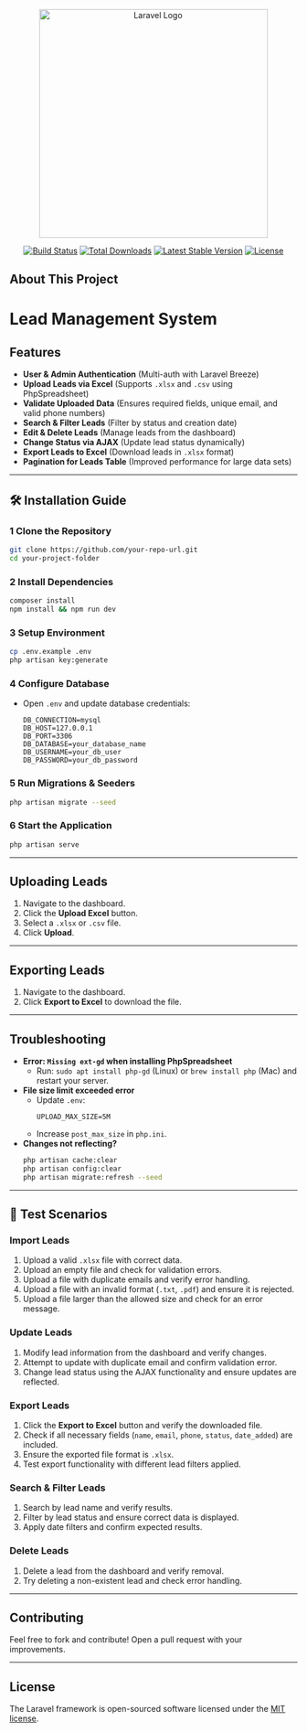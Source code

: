 <p align="center"><a href="https://laravel.com" target="_blank"><img src="https://raw.githubusercontent.com/laravel/art/master/logo-lockup/5%20SVG/2%20CMYK/1%20Full%20Color/laravel-logolockup-cmyk-red.svg" width="400" alt="Laravel Logo"></a></p>

<p align="center">
<a href="https://github.com/laravel/framework/actions"><img src="https://github.com/laravel/framework/workflows/tests/badge.svg" alt="Build Status"></a>
<a href="https://packagist.org/packages/laravel/framework"><img src="https://img.shields.io/packagist/dt/laravel/framework" alt="Total Downloads"></a>
<a href="https://packagist.org/packages/laravel/framework"><img src="https://img.shields.io/packagist/v/laravel/framework" alt="Latest Stable Version"></a>
<a href="https://packagist.org/packages/laravel/framework"><img src="https://img.shields.io/packagist/l/laravel/framework" alt="License"></a>
</p>

## About This Project

# Lead Management System

##  Features
- **User & Admin Authentication** (Multi-auth with Laravel Breeze)
- **Upload Leads via Excel** (Supports `.xlsx` and `.csv` using PhpSpreadsheet)
- **Validate Uploaded Data** (Ensures required fields, unique email, and valid phone numbers)
- **Search & Filter Leads** (Filter by status and creation date)
- **Edit & Delete Leads** (Manage leads from the dashboard)
- **Change Status via AJAX** (Update lead status dynamically)
- **Export Leads to Excel** (Download leads in `.xlsx` format)
- **Pagination for Leads Table** (Improved performance for large data sets)

---

## 🛠 Installation Guide

### 1️ Clone the Repository
```sh
git clone https://github.com/your-repo-url.git
cd your-project-folder
```

### 2️ Install Dependencies
```sh
composer install
npm install && npm run dev
```

### 3️ Setup Environment
```sh
cp .env.example .env
php artisan key:generate
```

### 4️ Configure Database
- Open `.env` and update database credentials:
  ```env
  DB_CONNECTION=mysql
  DB_HOST=127.0.0.1
  DB_PORT=3306
  DB_DATABASE=your_database_name
  DB_USERNAME=your_db_user
  DB_PASSWORD=your_db_password
  ```

### 5️ Run Migrations & Seeders
```sh
php artisan migrate --seed
```

### 6️ Start the Application
```sh
php artisan serve
```

---

##  Uploading Leads
1. Navigate to the dashboard.
2. Click the **Upload Excel** button.
3. Select a `.xlsx` or `.csv` file.
4. Click **Upload**.

---

##  Exporting Leads
1. Navigate to the dashboard.
2. Click **Export to Excel** to download the file.

---

##  Troubleshooting
- **Error: `Missing ext-gd` when installing PhpSpreadsheet**
  - Run: `sudo apt install php-gd` (Linux) or `brew install php` (Mac) and restart your server.
- **File size limit exceeded error**
  - Update `.env`:
    ```env
    UPLOAD_MAX_SIZE=5M
    ```
  - Increase `post_max_size` in `php.ini`.
- **Changes not reflecting?**
  ```sh
  php artisan cache:clear
  php artisan config:clear
  php artisan migrate:refresh --seed
  ```

---

## 📜 Test Scenarios

###  Import Leads
1. Upload a valid `.xlsx` file with correct data.
2. Upload an empty file and check for validation errors.
3. Upload a file with duplicate emails and verify error handling.
4. Upload a file with an invalid format (`.txt`, `.pdf`) and ensure it is rejected.
5. Upload a file larger than the allowed size and check for an error message.

###  Update Leads
1. Modify lead information from the dashboard and verify changes.
2. Attempt to update with duplicate email and confirm validation error.
3. Change lead status using the AJAX functionality and ensure updates are reflected.

###  Export Leads
1. Click the **Export to Excel** button and verify the downloaded file.
2. Check if all necessary fields (`name`, `email`, `phone`, `status`, `date_added`) are included.
3. Ensure the exported file format is `.xlsx`.
4. Test export functionality with different lead filters applied.

###  Search & Filter Leads
1. Search by lead name and verify results.
2. Filter by lead status and ensure correct data is displayed.
3. Apply date filters and confirm expected results.

###  Delete Leads
1. Delete a lead from the dashboard and verify removal.
2. Try deleting a non-existent lead and check error handling.

---

##  Contributing
Feel free to fork and contribute! Open a pull request with your improvements.

---







## License

The Laravel framework is open-sourced software licensed under the [MIT license](https://opensource.org/licenses/MIT).

